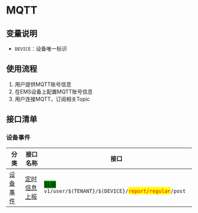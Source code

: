 # MQTT

## 变量说明

* `DEVICE`：设备唯一标识

## 使用流程

1. 用户提供MQTT账号信息
2. 在EMS设备上配置MQTT账号信息
3. 用户连接MQTT，订阅相关Topic

## 接口清单

### 设备事件

<table data-view="cards"><thead><tr><th>分类</th><th>接口名称</th><th>接口</th></tr></thead><tbody><tr><td><a href="broken-reference">设备事件</a></td><td><a href="broken-reference">定时信息上报</a></td><td><mark style="background-color:green;">SUB</mark> <code>v1/user/$(TENANT}/$(DEVICE}/</code><mark style="color:red;"><code>report/regular</code></mark><code>/post</code></td></tr></tbody></table>
